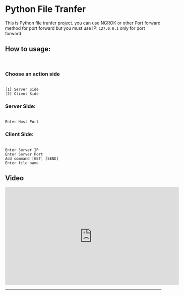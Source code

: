 # Python File Tranfer

<p>This is Python file tranfer project. you can use NGROK or other Port forward method for port forward but you must use IP: <code>127.0.0.1</code> only for port forward</p>

<h2>How to usage:</h2><br>
<h3>Choose an action side</h3><br>
<code>[1] Server Side</code><br>
<code>[2] Client Side</code><br>

<h3>Server Side:</h3><br>
<code>Enter Host Port</code><br>

<h3>Client Side:</h3><br>
<code>Enter Server IP</code><br>
<code>Enter Server Port</code><br>
<code>Add command [GET] [SEND]</code><br>
<code>Enter file name</code><br>

<h2>Video</h2>
<iframe width="560" height="315" src="https://www.youtube.com/embed/LcP6ck63SSc" title="YouTube video player" frameborder="0" allow="accelerometer; autoplay; clipboard-write; encrypted-media; gyroscope; picture-in-picture" allowfullscreen></iframe>
<hr>
